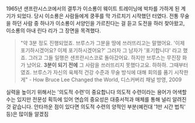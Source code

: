 1965년 샌프란시스코에서의 결투가 이소룡이 웨이트 트레이닝에 박차를 가하게 된 계기가 되었다. 당시 이소룡은 사람들에게 쿵푸를 막 가르치기 시작했던 터였다. 전통 무술을 하던 사람 중 하나가 이소룡이 서양인을 가르친다는 걸 듣고 도전을 하러 찾아왔고, 이소룡의 아내 린다 리가 그 장면을 목격했다.

> "약 3분 정도 진행되었죠. 브루스가 그분을 땅에 쓰러뜨리고는 말했어요. '이제 포기하시겠어요? 이제 포기하시겠어요?' 그러자 그 남자가 '포기합니다' 라고 했죠. 그러고 그들 일행은 샌프란시스코로 돌아갔어요. 하지만 브루스는 무진장 화가 났어요. **3분이 되기 전에** 그 사람을 쓰러뜨리지 못했다고요. 하하하. 그때부터였죠. 브루스가 자신의 육체적 건강 수준과 무술 방식에 대해 회의를 품기 시작한 게" - How Bruce Lee Changed the World, 디스커버리 채널 방영, 2009

실력을 높이기 위해서는 '의도적 수련'이 중요합니다 의도적 수련이라는 용어가 어색할 수는 있지만 전문성 획득에 있어 연습의 중요성은 대중서적과 매체를 통해 널리 알려진 것 같습니다. 안타까운 점이 있다면 의도적 수련의 양적인 부분(예컨대 '1만 시간 법칙' 등)은 많이들 알겠짐


